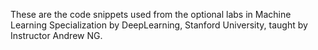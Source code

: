 These are the code snippets used from the optional labs
in Machine Learning Specialization by DeepLearning, Stanford University, taught 
by Instructor Andrew NG. 